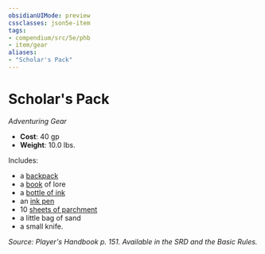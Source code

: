 ```yaml
---
obsidianUIMode: preview
cssclasses: json5e-item
tags:
- compendium/src/5e/phb
- item/gear
aliases: 
- "Scholar's Pack"
---
```

# Scholar's Pack
*Adventuring Gear*  

- **Cost**: 40 gp
- **Weight**: 10.0 lbs.

Includes:

- a [backpack](4-Resources/Compendium/items/backpack.md)  
- a [book](4-Resources/Compendium/items/book.md) of lore  
- a [bottle of ink](4-Resources/Compendium/items/ink-1-ounce-bottle.md)  
- an [ink pen](4-Resources/Compendium/items/ink-pen.md)  
- 10 [sheets of parchment](4-Resources/Compendium/items/parchment-one-sheet.md)  
- a little bag of sand  
- a small knife.  

*Source: Player's Handbook p. 151. Available in the SRD and the Basic Rules.*